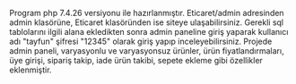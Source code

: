 Program php 7.4.26 versiyonu ile hazırlanmıştır. Eticaret/admin adresinden admin klasörüne, Eticaret klasöründen ise siteye ulaşabilirsiniz. Gerekli sql tablolarını ilgili alana ekledikten sonra admin paneline giriş yaparak kullanıcı adı "tayfun" şifresi "12345" olarak giriş yapıp inceleyebilirsiniz.
Projede admin paneli, varyasyonlu ve varyasyonsuz ürünler, ürün fiyatlandırmaları, üye girişi, sipariş takip, iade ürün takibi, sepete ekleme gibi özellikler eklenmiştir.
